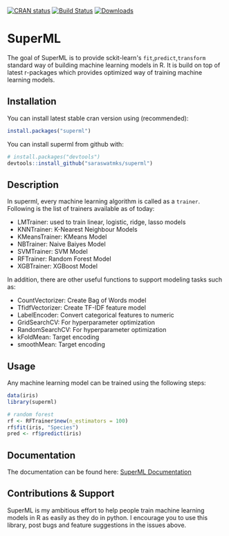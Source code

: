 [![CRAN status](https://www.r-pkg.org/badges/version/superml)](https://cran.r-project.org/package=superml)
[![Build Status](https://travis-ci.org/saraswatmks/superml.svg?branch=master)](https://travis-ci.org/saraswatmks/superml)
[![Downloads](http://cranlogs.r-pkg.org/badges/supermln)](http://www.r-pkg.org/pkg/superml)

SuperML
=======

The goal of SuperML is to provide sckit-learn's `fit`,`predict`,`transform` standard way of building machine learning models in R. It is build on top of latest r-packages which provides optimized way of training machine learning models.

Installation
------------

You can install latest stable cran version using (recommended):

```r
install.packages("superml")
```

You can install superml from github with:

``` r
# install.packages("devtools")
devtools::install_github("saraswatmks/superml")
```

Description
-----------

In superml, every machine learning algorithm is called as a `trainer`. Following is the list of trainers available as of today:<br/>

-   LMTrainer: used to train linear, logistic, ridge, lasso models
-   KNNTrainer: K-Nearest Neighbour Models
-   KMeansTrainer: KMeans Model
-   NBTrainer: Naive Baiyes Model
-   SVMTrainer: SVM Model
-   RFTrainer: Random Forest Model
-   XGBTrainer: XGBoost Model

In addition, there are other useful functions to support modeling tasks such as:

-   CountVectorizer: Create Bag of Words model
-   TfidfVectorizer: Create TF-IDF feature model
-   LabelEncoder: Convert categorical features to numeric
-   GridSearchCV: For hyperparameter optimization
-   RandomSearchCV: For hyperparameter optimization
-   kFoldMean: Target encoding
-   smoothMean: Target encoding

Usage
-----

Any machine learning model can be trained using the following steps:

``` r
data(iris)
library(superml)

# random forest
rf <- RFTrainer$new(n_estimators = 100)
rf$fit(iris, "Species")
pred <- rf$predict(iris)
```

Documentation
-------------

The documentation can be found here: [SuperML Documentation](https://saraswatmks.github.io/superml/)


Contributions & Support
-------------

SuperML is my ambitious effort to help people train machine learning models in R as easily as they do in python.
I encourage you to use this library, post bugs and feature suggestions in the issues above.
